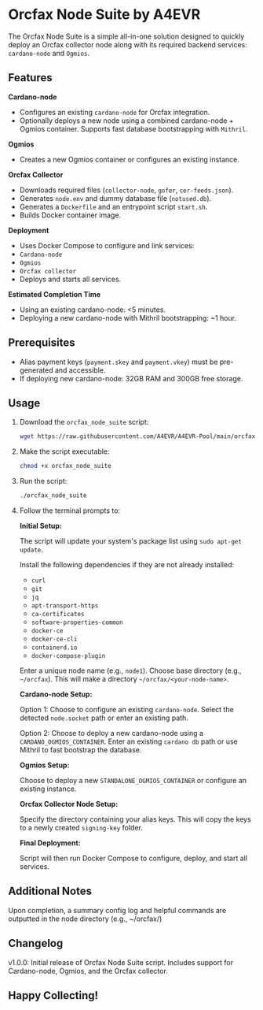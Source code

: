 # Orcfax Node Suite by A4EVR

The Orcfax Node Suite is a simple all-in-one solution designed to quickly deploy an Orcfax collector node along with its required backend services: `cardano-node` and `Ogmios`.

## Features

**Cardano-node**
- Configures an existing `cardano-node` for Orcfax integration.
- Optionally deploys a new node using a combined cardano-node + Ogmios container. Supports fast database bootstrapping with `Mithril`.

**Ogmios**
- Creates a new Ogmios container or configures an existing instance.

**Orcfax Collector**
- Downloads required files (`collector-node`, `gofer`, `cer-feeds.json`).
- Generates `node.env` and dummy database file (`notused.db`).
- Generates a `Dockerfile` and an entrypoint script `start.sh`.
- Builds Docker container image.

**Deployment**
- Uses Docker Compose to configure and link services:
- `Cardano-node`
- `Ogmios`
- `Orcfax collector` 
- Deploys and starts all services.

**Estimated Completion Time**
- Using an existing cardano-node: <5 minutes.
- Deploying a new cardano-node with Mithril bootstrapping: ~1 hour.

## Prerequisites

- Alias payment keys (`payment.skey` and `payment.vkey`) must be pre-generated and accessible.
- If deploying new cardano-node: 32GB RAM and 300GB free storage.

## Usage

1. Download the `orcfax_node_suite` script:
    ```bash
    wget https://raw.githubusercontent.com/A4EVR/A4EVR-Pool/main/orcfax/node-suite/orcfax_node_suite.sh
    ```

2. Make the script executable:
    ```bash
    chmod +x orcfax_node_suite
    ```

3. Run the script:
    ```bash
    ./orcfax_node_suite
    ```
    
4. Follow the terminal prompts to:
    
    **Initial Setup:**
    
    The script will update your system's package list using `sudo apt-get update`.
    
    Install the following dependencies if they are not already installed:
   - `curl`
   - `git`
   - `jq`
   - `apt-transport-https`
   - `ca-certificates`
   - `software-properties-common`
   - `docker-ce`
   - `docker-ce-cli`
   - `containerd.io`
   - `docker-compose-plugin`
    
    Enter a unique node name (e.g., `node1`). Choose base directory (e.g., `~/orcfax`). This will make a directory `~/orcfax/<your-node-name>`.

    **Cardano-node Setup:**
    
    Option 1: Choose to configure an existing `cardano-node`. Select the detected `node.socket` path or enter an existing path.
    
    Option 2: Choose to deploy a new cardano-node using a `CARDANO_OGMIOS_CONTAINER`. 
              Enter an existing `cardano db` path or use Mithril to fast bootstrap the database.
    
    **Ogmios Setup:**
    
    Choose to deploy a new `STANDALONE_OGMIOS_CONTAINER` or configure an existing instance.

    **Orcfax Collector Node Setup:**
    
    Specify the directory containing your alias keys. This will copy the keys to a newly created `signing-key` folder.

    **Final Deployment:**
    
    Script will then run Docker Compose to configure, deploy, and start all services.

## Additional Notes

Upon completion, a summary config log and helpful commands are outputted in the node directory (e.g., ~/orcfax/<node-name>)

## Changelog

v1.0.0:
Initial release of Orcfax Node Suite script. Includes support for Cardano-node, Ogmios, and the Orcfax collector.



## Happy Collecting!
